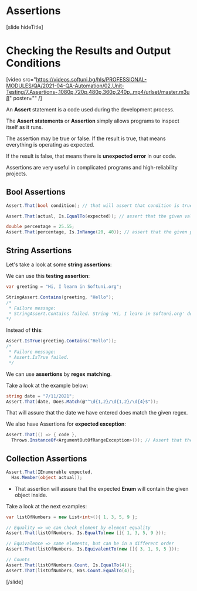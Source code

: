 # Assertions

[slide hideTitle]

# Checking the Results and Output Conditions

[video src="https://videos.softuni.bg/hls/PROFESSIONAL-MODULES/QA/2021-04-QA-Automation/02.Unit-Testing/7.Assertions-,1080p,720p,480p,360p,240p,.mp4/urlset/master.m3u8" poster="" /]

An **Assert** statement is a code used during the development process.

The **Assert statements** or **Assertion** simply allows programs to inspect itself as it runs.

The assertion may be true or false. If the result is true, that means everything is operating as expected.

If the result is false, that means there is **unexpected error** in our code.

Assertions are very useful in complicated programs and high-reliability projects.

## Bool Assertions

```csharp
Assert.That(bool condition); // that will assert that condition is true
```

```csharp
Assert.That(actual, Is.EqualTo(expected)); // assert that the given value is equal, greater than, less than as the expected value
```

```csharp
double percentage = 25.55;
Assert.That(percentage, Is.InRange(20, 40)); // assert that the given percentage value is in range 20-40
```

## String Assertions

Let's take a look at some **string assertions**:

We can use this **testing assertion**:

```csharp
var greeting = "Hi, I learn in Softuni.org";

StringAssert.Contains(greeting, "Hello");
/*
 * Failure message:
 * StringAssert.Contains failed. String 'Hi, I learn in Softuni.org' does not contain string 'Hello'. .
*/
```

Instead of **this**:

```csharp
Assert.IsTrue(greeting.Contains("Hello"));
/*
 * Failure message:
 * Assert.IsTrue failed. 
 */ 
```

We can use **assertions** by **regex matching**.

Take a look at the example below:

```csharp
string date = "7/11/2021";
Assert.That(date, Does.Match(@"^\d{1,2}/\d{1,2}/\d{4}$"));
```

That will assure that the date we have entered does match the given regex.

We also have Assertions for **expected exception**:

```csharp
Assert.That(() => { code },
  Throws.InstanceOf<ArgumentOutOfRangeException>()); // Assert that the given code will throw an error
```

## Collection Assertions

```csharp
Assert.That(IEnumerable expected,
  Has.Member(object actual));
```

- That assertion will assure that the expected **Enum** will contain the given object inside.


Take a look at the next examples:


```csharp
var listOfNumbers = new List<int>(){ 1, 3, 5, 9 };

// Equality => we can check element by element equality
Assert.That(listOfNumbers, Is.EqualTo(new []{ 1, 3, 5, 9 }));

// Equivalence => same elements, but can be in a different order
Assert.That(listOfNumbers, Is.EquivalentTo(new []{ 3, 1, 9, 5 }));

// Counts
Assert.That(listOfNumbers.Count, Is.EqualTo(4));
Assert.That(listOfNumbers, Has.Count.EqualTo(4));
```



[/slide]